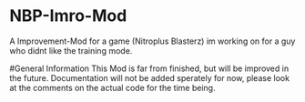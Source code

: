 # NBP-Imro-Mod
A Improvement-Mod for a game (Nitroplus Blasterz) im working on for a guy who didnt like the training mode.

#General Information
This Mod is far from finished, but will be improved in the future.
Documentation will not be added sperately for now, please look at the comments on the actual code for the time being.
